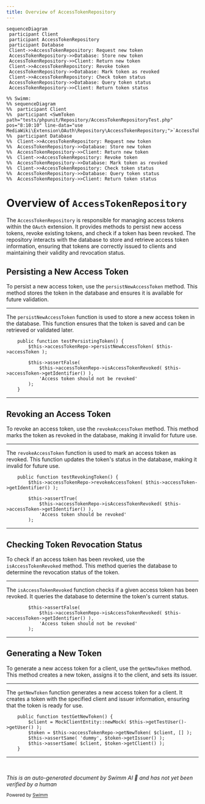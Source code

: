```yaml
---
title: Overview of AccessTokenRepository
---
```

```mermaid
sequenceDiagram
 participant Client
 participant AccessTokenRepository
 participant Database
 Client->>AccessTokenRepository: Request new token
 AccessTokenRepository->>Database: Store new token
 AccessTokenRepository->>Client: Return new token
 Client->>AccessTokenRepository: Revoke token
 AccessTokenRepository->>Database: Mark token as revoked
 Client->>AccessTokenRepository: Check token status
 AccessTokenRepository->>Database: Query token status
 AccessTokenRepository->>Client: Return token status

%% Swimm:
%% sequenceDiagram
%%  participant Client
%%  participant <SwmToken path="tests/phpunit/Repository/AccessTokenRepositoryTest.php" pos="8:10:10" line-data="use MediaWiki\Extension\OAuth\Repository\AccessTokenRepository;">`AccessTokenRepository`</SwmToken>
%%  participant Database
%%  Client->>AccessTokenRepository: Request new token
%%  AccessTokenRepository->>Database: Store new token
%%  AccessTokenRepository->>Client: Return new token
%%  Client->>AccessTokenRepository: Revoke token
%%  AccessTokenRepository->>Database: Mark token as revoked
%%  Client->>AccessTokenRepository: Check token status
%%  AccessTokenRepository->>Database: Query token status
%%  AccessTokenRepository->>Client: Return token status
```

# Overview of <SwmToken path="tests/phpunit/Repository/AccessTokenRepositoryTest.php" pos="8:10:10" line-data="use MediaWiki\Extension\OAuth\Repository\AccessTokenRepository;">`AccessTokenRepository`</SwmToken>

The <SwmToken path="tests/phpunit/Repository/AccessTokenRepositoryTest.php" pos="8:10:10" line-data="use MediaWiki\Extension\OAuth\Repository\AccessTokenRepository;">`AccessTokenRepository`</SwmToken> is responsible for managing access tokens within the <SwmToken path="tests/phpunit/Repository/AccessTokenRepositoryTest.php" pos="3:6:6" line-data="namespace MediaWiki\Extension\OAuth\Tests\Repository;">`OAuth`</SwmToken> extension. It provides methods to persist new access tokens, revoke existing tokens, and check if a token has been revoked. The repository interacts with the database to store and retrieve access token information, ensuring that tokens are correctly issued to clients and maintaining their validity and revocation status.

## Persisting a New Access Token

To persist a new access token, use the <SwmToken path="tests/phpunit/Repository/AccessTokenRepositoryTest.php" pos="39:6:6" line-data="		$this-&gt;accessTokenRepo-&gt;persistNewAccessToken( $this-&gt;accessToken );">`persistNewAccessToken`</SwmToken> method. This method stores the token in the database and ensures it is available for future validation.

<SwmSnippet path="/tests/phpunit/Repository/AccessTokenRepositoryTest.php" line="38">

---

The <SwmToken path="tests/phpunit/Repository/AccessTokenRepositoryTest.php" pos="39:6:6" line-data="		$this-&gt;accessTokenRepo-&gt;persistNewAccessToken( $this-&gt;accessToken );">`persistNewAccessToken`</SwmToken> function is used to store a new access token in the database. This function ensures that the token is saved and can be retrieved or validated later.

```hack
	public function testPersistingToken() {
		$this->accessTokenRepo->persistNewAccessToken( $this->accessToken );

		$this->assertFalse(
			$this->accessTokenRepo->isAccessTokenRevoked( $this->accessToken->getIdentifier() ),
			'Access token should not be revoked'
		);
	}
```

---

</SwmSnippet>

## Revoking an Access Token

To revoke an access token, use the <SwmToken path="tests/phpunit/Repository/AccessTokenRepositoryTest.php" pos="48:6:6" line-data="		$this-&gt;accessTokenRepo-&gt;revokeAccessToken( $this-&gt;accessToken-&gt;getIdentifier() );">`revokeAccessToken`</SwmToken> method. This method marks the token as revoked in the database, making it invalid for future use.

<SwmSnippet path="/tests/phpunit/Repository/AccessTokenRepositoryTest.php" line="47">

---

The <SwmToken path="tests/phpunit/Repository/AccessTokenRepositoryTest.php" pos="48:6:6" line-data="		$this-&gt;accessTokenRepo-&gt;revokeAccessToken( $this-&gt;accessToken-&gt;getIdentifier() );">`revokeAccessToken`</SwmToken> function is used to mark an access token as revoked. This function updates the token's status in the database, making it invalid for future use.

```hack
	public function testRevokingToken() {
		$this->accessTokenRepo->revokeAccessToken( $this->accessToken->getIdentifier() );

		$this->assertTrue(
			$this->accessTokenRepo->isAccessTokenRevoked( $this->accessToken->getIdentifier() ),
			'Access token should be revoked'
		);
```

---

</SwmSnippet>

## Checking Token Revocation Status

To check if an access token has been revoked, use the <SwmToken path="tests/phpunit/Repository/AccessTokenRepositoryTest.php" pos="42:6:6" line-data="			$this-&gt;accessTokenRepo-&gt;isAccessTokenRevoked( $this-&gt;accessToken-&gt;getIdentifier() ),">`isAccessTokenRevoked`</SwmToken> method. This method queries the database to determine the revocation status of the token.

<SwmSnippet path="/tests/phpunit/Repository/AccessTokenRepositoryTest.php" line="41">

---

The <SwmToken path="tests/phpunit/Repository/AccessTokenRepositoryTest.php" pos="42:6:6" line-data="			$this-&gt;accessTokenRepo-&gt;isAccessTokenRevoked( $this-&gt;accessToken-&gt;getIdentifier() ),">`isAccessTokenRevoked`</SwmToken> function checks if a given access token has been revoked. It queries the database to determine the token's current status.

```hack
		$this->assertFalse(
			$this->accessTokenRepo->isAccessTokenRevoked( $this->accessToken->getIdentifier() ),
			'Access token should not be revoked'
		);
```

---

</SwmSnippet>

## Generating a New Token

To generate a new access token for a client, use the <SwmToken path="tests/phpunit/Repository/AccessTokenRepositoryTest.php" pos="58:11:11" line-data="		$token = $this-&gt;accessTokenRepo-&gt;getNewToken( $client, [] );">`getNewToken`</SwmToken> method. This method creates a new token, assigns it to the client, and sets its issuer.

<SwmSnippet path="/tests/phpunit/Repository/AccessTokenRepositoryTest.php" line="56">

---

The <SwmToken path="tests/phpunit/Repository/AccessTokenRepositoryTest.php" pos="58:11:11" line-data="		$token = $this-&gt;accessTokenRepo-&gt;getNewToken( $client, [] );">`getNewToken`</SwmToken> function generates a new access token for a client. It creates a token with the specified client and issuer information, ensuring that the token is ready for use.

```hack
	public function testGetNewToken() {
		$client = MockClientEntity::newMock( $this->getTestUser()->getUser() );
		$token = $this->accessTokenRepo->getNewToken( $client, [] );
		$this->assertSame( 'dummy', $token->getIssuer() );
		$this->assertSame( $client, $token->getClient() );
	}
```

---

</SwmSnippet>

&nbsp;

*This is an auto-generated document by Swimm AI 🌊 and has not yet been verified by a human*

<SwmMeta version="3.0.0" repo-id="Z2l0aHViJTNBJTNBbWVkaWF3aWtpLWV4dGVuc2lvbnMtT0F1dGglM0ElM0FTd2ltbS1EZW1v" repo-name="mediawiki-extensions-OAuth"><sup>Powered by [Swimm](/)</sup></SwmMeta>
